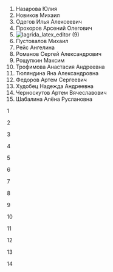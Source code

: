 1. Назарова Юлия
2. Новиков Михаил
3. Одегов Илья Алексеевич
4. Прохоров Арсений Олегович 
5. ![lagrida_latex_editor (9)](https://user-images.githubusercontent.com/114455833/200718523-534e17a4-3439-46c2-bf49-137d5e5ba714.png) 
6. Пустовалов Михаил
7. Рейс Ангелина
8. Романов Сергей Александрович
9. Рощупкин Максим
10. Трофимова Анастасия Андреевна
11. Тюляндина Яна Александровна
12. Федоров Артем Сергеевич
13. Худобец Надежда Андреевна
14. Черноскутов Артем Вячеславович
15. Шабалина Алёна Руслановна

1



2



3



4



5



6



7




8




9


10



11



12



13



14
